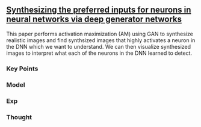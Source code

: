 ## [Synthesizing the preferred inputs for neurons in neural networks via deep generator networks](https://www.google.com.tw/url?sa=t&rct=j&q=&esrc=s&source=web&cd=1&ved=0ahUKEwj_jOqc6dvQAhWKfbwKHaG3B8YQFggaMAA&url=https%3A%2F%2Farxiv.org%2Fabs%2F1605.09304&usg=AFQjCNFSkaNfiK04_LFwaUwo5l4yD4sfcw&sig2=52CYBnpnwFlgjs5s3ov-bw)

This paper performs activation maximization (AM) using GAN to synthesize realistic images and find synthsized images that highly activates a neuron in the DNN which we want to understand.
We can then visualize synthesized images to interpret what each of the neurons in the DNN learned to detect.

### Key Points



### Model


### Exp


### Thought

